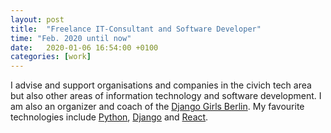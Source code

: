 ```yaml
---
layout: post
title:  "Freelance IT-Consultant and Software Developer"
time: "Feb. 2020 until now"
date:   2020-01-06 16:54:00 +0100
categories: [work]
---
```

I advise and support organisations and companies in the civich tech area but also other areas of information technology and software development. I am also an organizer and coach of the [Django Girls Berlin]. My favourite technologies include [Python], [Django] and [React].



[Django Girls Berlin]: https://djangogirls.org/berlin/
[Python]: https://www.python.org/
[Django]: https://www.djangoproject.com/
[React]: https://reactjs.org/
